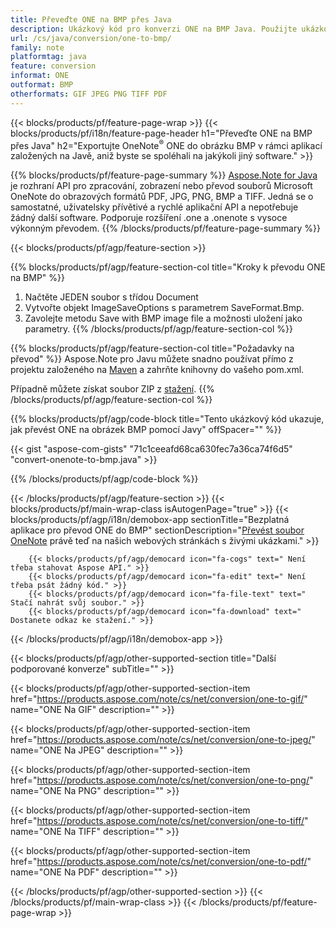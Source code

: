 ```yaml
---
title: Převeďte ONE na BMP přes Java
description: Ukázkový kód pro konverzi ONE na BMP Java. Použijte ukázkový kód API pro dávkový převod souborů ONE na BMP v jakékoli aplikaci založené na Javě. 
url: /cs/java/conversion/one-to-bmp/
family: note
platformtag: java
feature: conversion
informat: ONE
outformat: BMP
otherformats: GIF JPEG PNG TIFF PDF
---
```

{{< blocks/products/pf/feature-page-wrap >}}
{{< blocks/products/pf/i18n/feature-page-header h1="Převeďte ONE na BMP přes Java" h2="Exportujte OneNote<sup>&reg;</sup> ONE do obrázku BMP v rámci aplikací založených na Javě, aniž byste se spoléhali na jakýkoli jiný software." >}}

{{% blocks/products/pf/feature-page-summary %}}
[Aspose.Note for Java](https://products.aspose.com/note/java/) je rozhraní API pro zpracování, zobrazení nebo převod souborů Microsoft OneNote do obrazových formátů PDF, JPG, PNG, BMP a TIFF. Jedná se o samostatné, uživatelsky přívětivé a rychlé aplikační API a nepotřebuje žádný další software. Podporuje rozšíření .one a .onenote s vysoce výkonným převodem.
{{% /blocks/products/pf/feature-page-summary  %}}

{{< blocks/products/pf/agp/feature-section >}}

{{% blocks/products/pf/agp/feature-section-col title="Kroky k převodu ONE na BMP" %}}
1. Načtěte JEDEN soubor s třídou Document
2. Vytvořte objekt ImageSaveOptions s parametrem SaveFormat.Bmp.
3. Zavolejte metodu Save with BMP image file a možnosti uložení jako parametry.
{{% /blocks/products/pf/agp/feature-section-col %}}

{{% blocks/products/pf/agp/feature-section-col title="Požadavky na převod" %}}
Aspose.Note pro Javu můžete snadno používat přímo z projektu založeného na [Maven](https://repository.aspose.com/webapp/#/artifacts/browse/tree/General/repo/com/aspose/aspose-note) a zahrňte knihovny do vašeho pom.xml.

Případně můžete získat soubor ZIP z [stažení](https://downloads.aspose.com/note/java).
{{% /blocks/products/pf/agp/feature-section-col %}}

{{% blocks/products/pf/agp/code-block title="Tento ukázkový kód ukazuje, jak převést ONE na obrázek BMP pomocí Javy" offSpacer="" %}}



{{< gist "aspose-com-gists" "71c1ceeafd68ca630fec7a36ca74f6d5" "convert-onenote-to-bmp.java" >}}

{{% /blocks/products/pf/agp/code-block %}}

{{< /blocks/products/pf/agp/feature-section >}}
{{< blocks/products/pf/main-wrap-class isAutogenPage="true" >}}
{{< blocks/products/pf/agp/i18n/demobox-app sectionTitle="Bezplatná aplikace pro převod ONE do BMP" sectionDescription="[Převést soubor OneNote](https://products.aspose.app/note/conversion/onenote-to-bmp) právě teď na našich webových stránkách s živými ukázkami." >}}

        {{< blocks/products/pf/agp/democard icon="fa-cogs" text=" Není třeba stahovat Aspose API." >}}
        {{< blocks/products/pf/agp/democard icon="fa-edit" text=" Není třeba psát žádný kód." >}}
        {{< blocks/products/pf/agp/democard icon="fa-file-text" text=" Stačí nahrát svůj soubor." >}}
        {{< blocks/products/pf/agp/democard icon="fa-download" text=" Dostanete odkaz ke stažení." >}}
		
{{< /blocks/products/pf/agp/i18n/demobox-app >}}

{{< blocks/products/pf/agp/other-supported-section title="Další podporované konverze" subTitle="" >}}

{{< blocks/products/pf/agp/other-supported-section-item href="https://products.aspose.com/note/cs/net/conversion/one-to-gif/" name="ONE Na GIF" description="" >}}

{{< blocks/products/pf/agp/other-supported-section-item href="https://products.aspose.com/note/cs/net/conversion/one-to-jpeg/" name="ONE Na JPEG" description="" >}}

{{< blocks/products/pf/agp/other-supported-section-item href="https://products.aspose.com/note/cs/net/conversion/one-to-png/" name="ONE Na PNG" description="" >}}

{{< blocks/products/pf/agp/other-supported-section-item href="https://products.aspose.com/note/cs/net/conversion/one-to-tiff/" name="ONE Na TIFF" description="" >}}

{{< blocks/products/pf/agp/other-supported-section-item href="https://products.aspose.com/note/cs/net/conversion/one-to-pdf/" name="ONE Na PDF" description="" >}}



{{< /blocks/products/pf/agp/other-supported-section >}}
{{< /blocks/products/pf/main-wrap-class >}}
{{< /blocks/products/pf/feature-page-wrap >}}